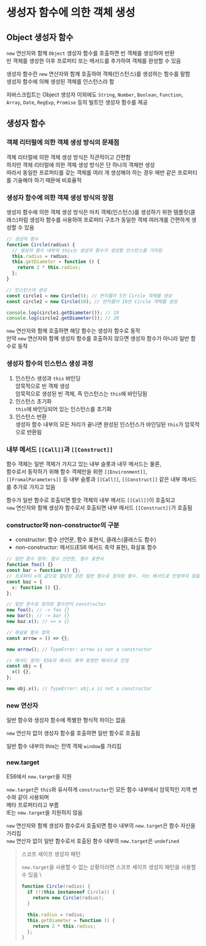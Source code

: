 # 생성자 함수에 의한 객체 생성

## Object 생성자 함수

`new` 연산자와 함께 `Object` 생성자 함수를 호출하면 빈 객체를 생성하여 반환\
빈 객체를 생성한 이후 프로퍼티 또는 메서드를 추가하여 객체를 완성할 수 있음

생성자 함수란 `new` 연산자와 함께 호출하여 객체(인스턴스)를 생성하는 함수를 말함\
생성자 함수에 의해 생성된 객체를 인스턴스라 함

자바스크립트는 Object 생성자 이외에도 `String`, `Number`, `Boolean`, `Function`, `Array`, `Date`, `RegExp`, `Promise` 등의 빌트인 생성자 함수를 제공

## 생성자 함수

### 객체 리터럴에 의한 객체 생성 방식의 문제점

객체 리터럴에 의한 객체 생성 방식은 직관적이고 간편함\
하지만 객체 리터럴에 의한 객체 생성 방식은 단 하나의 객체만 생성\
따라서 동일한 프로퍼티를 갖는 객체를 여러 개 생성해야 하는 경우 매번 같은 프로퍼티를 기술해야 하기 때문에 비효율적

### 생성자 함수에 의한 객체 생성 방식의 장점

생성자 함수에 의한 객체 생성 방식은 마치 객체(인스턴스)를 생성하기 위한 템플릿(클래스)처럼 생성자 함수를 사용하여 프로퍼티 구조가 동일한 객체 여러개를 간편하게 생성할 수 있음

```jsx
// 생성자 함수
function Circle(radius) {
  // 생성자 함수 내부의 this는 생성자 함수가 생성할 인스턴스를 가리킴
  this.radius = radius;
  this.getDiameter = function () {
    return 2 * this.radius;
  };
}

// 인스턴스의 생성
const circle1 = new Circle(5); // 반지름이 5인 Circle 객체를 생성
const circle2 = new Circle(10); // 반지름이 10인 Circle 객체를 생성

console.log(circle1.getDiameter()); // 10
console.log(circle2.getDiameter()); // 20
```

`new` 연산자와 함께 호출하면 해당 함수는 생성자 함수로 동작\
만약 `new` 연산자와 함께 생성자 함수를 호출하지 않으면 생성자 함수가 아니라 일반 함수로 동작

### 생성자 함수의 인스턴스 생성 과정

1. 인스턴스 생성과 `this` 바인딩\
   암묵적으로 빈 객체 생성\
   암묵적으로 생성된 빈 객체, 즉 인스턴스는 `this`에 바인딩됨
1. 인스턴스 초기화\
   `this`에 바인딩되어 있는 인스턴스를 초기화
1. 인스턴스 반환\
   생성자 함수 내부의 모든 처리가 끝나면 완성된 인스턴스가 바인딩된 `this`가 암묵적으로 반환됨

### 내부 메서드 `[[Call]]`과 `[[Construct]]`

함수 객체는 일반 객체가 가지고 있는 내부 슬롯과 내무 메서드는 물론,\
함수로서 동작하기 위해 함수 객체만을 위한 `[[Environment]]`, `[[FromalParameters]]` 등 내부 슬롯과 `[[Call]]`, `[[Construct]]` 같은 내부 메서드를 추가로 가지고 있음

함수가 일반 함수로 호출되면 함숫 객체의 내부 메서드 `[[Call]]`이 호출되고\
`new` 연산자와 함께 생성자 함수로서 호출되면 내부 메서드 `[[Construct]]`가 호출됨

### constructor와 non-constructor의 구분

- constructor: 함수 선언문, 함수 표현식, 클래스(클래스도 함수)
- non-constructor: 메서드(ES6 메서드 축약 표현), 화살표 함수

```jsx
// 일반 함수 정의: 함수 선언문, 함수 표현식
function foo() {}
const bar = function () {};
// 프로퍼티 x의 값으로 할당된 것은 일반 함수로 정의된 함수. 이는 메서드로 인정하지 않음
const baz = {
  x: function () {},
};

// 일반 한수로 정의된 함수만이 constructor
new foo(); // -> foo {}
new bar(); // -> bar {}
new baz.x(); // => x {}

// 화살표 함수 정의
const arrow = () => {};

new arrow(); // TypeError: arrow is not a constructor

// 메서드 정의: ES6의 메서드 축약 표현만 메서드로 인정
const obj = {
  x() {},
};

new obj.x(); // TypeError: obj.x is not a constructor
```

### new 연산자

일반 함수와 생성자 함수에 특별한 형식적 차이는 없음

`new` 연산자 없이 생성자 함수를 호출하면 일반 함수로 호출됨

일반 함수 내부의 this는 전역 객체 `window`를 가리킴

### new.target

ES6에서 `new.target`을 지원

`new.target`은 `this`와 유사하게 `constructor`인 모든 함수 내부에서 암묵적인 지역 변수와 같이 사용되며\
메타 프로퍼티라고 부름\
IE는 `new.target`을 지원하지 않음

`new` 연산자와 함께 생성자 함수로서 호출되면 함수 내부의 `new.target`은 함수 자신을 가리킴\
`new` 연산자 없이 일반 함수로서 호출된 함수 내부의 `new.target`은 `undefined`

> 스코프 세이프 생성자 패턴
>
> `new.target`을 사용할 수 없는 상황이라면 스코프 세이프 생성자 패턴을 사용할 수 있음 \
>
> ```jsx
> function Circle(radius) {
>   if (!(this instanceof Circle)) {
>     return new Circle(radius);
>   }
>
>   this.radius = radius;
>   this.getDiameter = function () {
>     return 2 * this.radius;
>   };
> }
> ```
